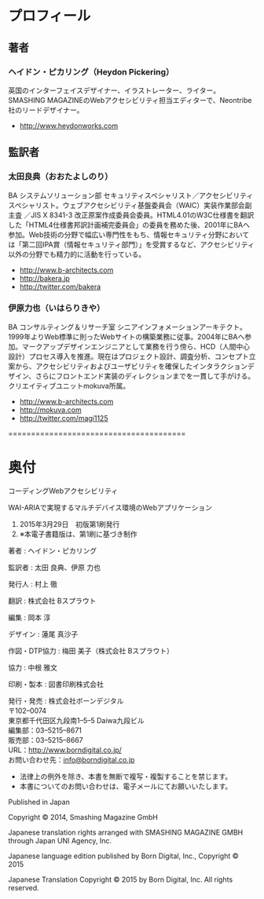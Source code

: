 # プロフィール

## 著者

### ヘイドン・ピカリング（Heydon Pickering）

英国のインターフェイスデザイナー、イラストレーター、ライター。SMASHING MAGAZINEのWebアクセシビリティ担当エディターで、Neontribe社のリードデザイナー。

- <http://www.heydonworks.com>

## 監訳者

### 太田良典（おおたよしのり）

BA システムソリューション部 セキュリティスペシャリスト／アクセシビリティスペシャリスト。ウェブアクセシビリティ基盤委員会（WAIC）実装作業部会副主査 ／JIS X 8341-3 改正原案作成委員会委員。HTML4.01のW3C仕様書を翻訳した「HTML4仕様書邦訳計画補完委員会」の委員を務めた後、2001年にBAへ参加。Web技術の分野で幅広い専門性をもち、情報セキュリティ分野においては「第二回IPA賞（情報セキュリティ部門）」を受賞するなど、アクセシビリティ以外の分野でも精力的に活動を行っている。

- <http://www.b-architects.com>
- <http://bakera.jp>
- <http://twitter.com/bakera>

### 伊原力也（いはらりきや）

BA コンサルティング＆リサーチ室 シニアインフォメーションアーキテクト。1999年よりWeb標準に則ったWebサイトの構築業務に従事。2004年にBAへ参加。マークアップデザインエンジニアとして業務を行う傍ら、HCD（人間中心設計）プロセス導入を推進。現在はプロジェクト設計、調査分析、コンセプト立案から、アクセシビリティおよびユーザビリティを確保したインタラクションデザイン、さらにフロントエンド実装のディレクションまでを一貫して手がける。クリエイティブユニットmokuva所属。

- <http://www.b-architects.com>
- <http://mokuva.com>
- <http://twitter.com/magi1125>

=======================================

# 奥付

<p class="titleBookMain">コーディングWebアクセシビリティ</p>
<p class="titleBookSub">WAI-ARIAで実現するマルチデバイス環境のWebアプリケーション</p>

<ol class="revision">
<li>2015年3月29日　初版第1刷発行</li>
<li>※本電子書籍版は、第1刷に基づき制作</li>
</ol>

<div class="credit" markdown="1">
著者
: ヘイドン・ピカリング

監訳者
: 太田 良典、伊原 力也

発行人
: 村上 徹

翻訳
: 株式会社 Bスプラウト

編集
: 岡本 淳

デザイン
: 蓮尾 真沙子

作図・DTP協力
: 梅田 美子（株式会社 Bスプラウト）

協力
: 中根 雅文

印刷・製本
: 図書印刷株式会社

発行・発売
: 株式会社ボーンデジタル  
〒102–0074  
東京都千代田区九段南1–5–5 Daiwa九段ビル  
編集部：03–5215–8671    
販売部：03–5215–8667  
URL：<http://www.borndigital.co.jp/>  
お問い合わせ先：<info@borndigital.co.jp>
</div>

- 法律上の例外を除き、本書を無断で複写・複製することを禁じます。
- 本書についてのお問い合わせは、電子メールにてお願いいたします。

Published in Japan

Copyright © 2014, Smashing Magazine GmbH

Japanese translation rights arranged with SMASHING MAGAZINE GMBH through Japan UNI Agency, Inc.

Japanese language edition published by Born Digital, Inc., Copyright © 2015

Japanese Translation Copyright © 2015 by Born Digital, Inc. All rights reserved.
